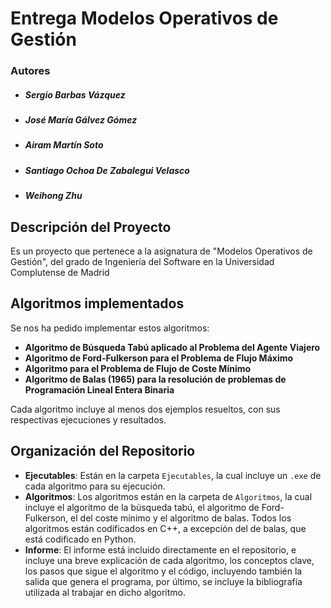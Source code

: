 # Entrega Modelos Operativos de Gestión
### Autores
- ##### Sergio Barbas Vázquez
- ##### José María Gálvez Gómez
- ##### Airam Martín Soto
- ##### Santiago Ochoa De Zabalegui Velasco 
- ##### Weihong Zhu 

## Descripción del Proyecto

Es un proyecto que pertenece a la asignatura de "Modelos Operativos de Gestión", del grado de Ingeniería del Software en la Universidad Complutense de Madrid 

## Algoritmos implementados

Se nos ha pedido implementar estos algoritmos:

- **Algoritmo de Búsqueda Tabú aplicado al Problema del Agente Viajero**
- **Algoritmo de Ford-Fulkerson para el Problema de Flujo Máximo**
- **Algoritmo para el Problema de Flujo de Coste Mínimo**
- **Algoritmo de Balas (1965) para la resolución de problemas de Programación Lineal Entera Binaria**

Cada algoritmo incluye al menos dos ejemplos resueltos, con sus respectivas ejecuciones y resultados.

## Organización del Repositorio

- **Ejecutables**: Están en la carpeta `Ejecutables`, la cual incluye un `.exe` de cada algoritmo para su ejecución.
- **Algoritmos**: Los algoritmos están en la carpeta de `Algoritmos`, la cual incluye el algoritmo de la búsqueda tabú, el algoritmo de Ford-Fulkerson, el del coste mínimo y el algoritmo de balas. Todos los algoritmos están codificados en C++, a excepción del de balas, que está codificado en Python.
- **Informe**: El informe está incluido directamente en el repositorio, e incluye una breve explicación de cada algoritmo, los conceptos clave, los pasos que sigue el algoritmo y el código, incluyendo también la salida que genera el programa, por último, se incluye la bibliografía utilizada al trabajar en dicho algoritmo.
